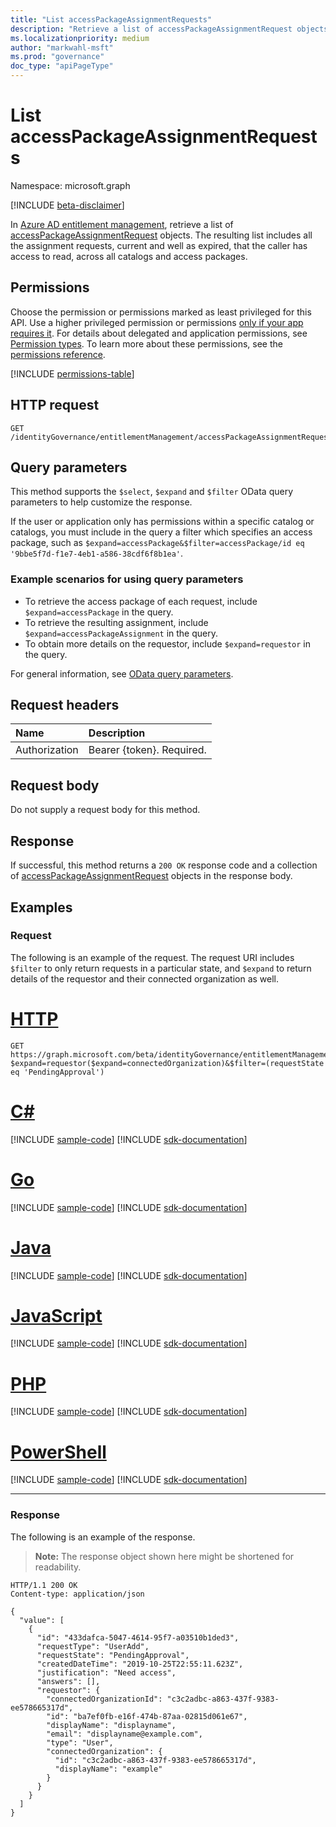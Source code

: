 ```yaml
---
title: "List accessPackageAssignmentRequests"
description: "Retrieve a list of accessPackageAssignmentRequest objects."
ms.localizationpriority: medium
author: "markwahl-msft"
ms.prod: "governance"
doc_type: "apiPageType"
---
```


# List accessPackageAssignmentRequests

Namespace: microsoft.graph

[!INCLUDE [beta-disclaimer](../../includes/beta-disclaimer.md)]

In [Azure AD entitlement management](../resources/entitlementmanagement-overview.md), retrieve a list of [accessPackageAssignmentRequest](../resources/accesspackageassignmentrequest.md) objects.  The resulting list includes all the assignment requests, current and well as expired, that the caller has access to read, across all catalogs and access packages.

## Permissions

Choose the permission or permissions marked as least privileged for this API. Use a higher privileged permission or permissions [only if your app requires it](/graph/permissions-overview#best-practices-for-using-microsoft-graph-permissions). For details about delegated and application permissions, see [Permission types](/graph/permissions-overview#permission-types). To learn more about these permissions, see the [permissions reference](/graph/permissions-reference).

<!-- { "blockType": "permissions", "name": "entitlementmanagement_list_accesspackageassignmentrequests" } -->
[!INCLUDE [permissions-table](../includes/permissions/entitlementmanagement-list-accesspackageassignmentrequests-permissions.md)]

## HTTP request

<!-- { "blockType": "ignored" } -->

```http
GET /identityGovernance/entitlementManagement/accessPackageAssignmentRequests
```

## Query parameters

This method supports the `$select`, `$expand` and `$filter` OData query parameters to help customize the response.

If the user or application only has permissions within a specific catalog or catalogs, you must include in the query a filter which specifies an access package, such as `$expand=accessPackage&$filter=accessPackage/id eq '9bbe5f7d-f1e7-4eb1-a586-38cdf6f8b1ea'`.

### Example scenarios for using query parameters

- To retrieve the access package of each request, include `$expand=accessPackage` in the query. 
- To retrieve the resulting assignment, include `$expand=accessPackageAssignment` in the query. 
- To obtain more details on the requestor, include `$expand=requestor` in the query.

For general information, see [OData query parameters](/graph/query-parameters).

## Request headers

| Name      |Description|
|:----------|:----------|
| Authorization | Bearer \{token\}. Required. |

## Request body

Do not supply a request body for this method.

## Response

If successful, this method returns a `200 OK` response code and a collection of [accessPackageAssignmentRequest](../resources/accesspackageassignmentrequest.md) objects in the response body.

## Examples

### Request

The following is an example of the request. The request URI includes `$filter` to only return requests in a particular state, and `$expand` to return details of the requestor and their connected organization as well.

# [HTTP](#tab/http)
<!-- {
  "blockType": "request",
  "name": "get_accesspackageassignmentrequests"
}-->

```msgraph-interactive
GET https://graph.microsoft.com/beta/identityGovernance/entitlementManagement/accessPackageAssignmentRequests?$expand=requestor($expand=connectedOrganization)&$filter=(requestState eq 'PendingApproval')
```

# [C#](#tab/csharp)
[!INCLUDE [sample-code](../includes/snippets/csharp/get-accesspackageassignmentrequests-csharp-snippets.md)]
[!INCLUDE [sdk-documentation](../includes/snippets/snippets-sdk-documentation-link.md)]

# [Go](#tab/go)
[!INCLUDE [sample-code](../includes/snippets/go/get-accesspackageassignmentrequests-go-snippets.md)]
[!INCLUDE [sdk-documentation](../includes/snippets/snippets-sdk-documentation-link.md)]

# [Java](#tab/java)
[!INCLUDE [sample-code](../includes/snippets/java/get-accesspackageassignmentrequests-java-snippets.md)]
[!INCLUDE [sdk-documentation](../includes/snippets/snippets-sdk-documentation-link.md)]

# [JavaScript](#tab/javascript)
[!INCLUDE [sample-code](../includes/snippets/javascript/get-accesspackageassignmentrequests-javascript-snippets.md)]
[!INCLUDE [sdk-documentation](../includes/snippets/snippets-sdk-documentation-link.md)]

# [PHP](#tab/php)
[!INCLUDE [sample-code](../includes/snippets/php/get-accesspackageassignmentrequests-php-snippets.md)]
[!INCLUDE [sdk-documentation](../includes/snippets/snippets-sdk-documentation-link.md)]

# [PowerShell](#tab/powershell)
[!INCLUDE [sample-code](../includes/snippets/powershell/get-accesspackageassignmentrequests-powershell-snippets.md)]
[!INCLUDE [sdk-documentation](../includes/snippets/snippets-sdk-documentation-link.md)]

---

### Response

The following is an example of the response.

> **Note:** The response object shown here might be shortened for readability.

<!-- {
  "blockType": "response",
  "truncated": true,
  "@odata.type": "microsoft.graph.accessPackageAssignmentRequest",
  "isCollection": true
} -->

```http
HTTP/1.1 200 OK
Content-type: application/json

{
  "value": [
    {
      "id": "433dafca-5047-4614-95f7-a03510b1ded3",
      "requestType": "UserAdd",
      "requestState": "PendingApproval",
      "createdDateTime": "2019-10-25T22:55:11.623Z",
      "justification": "Need access",
      "answers": [],
      "requestor": {
        "connectedOrganizationId": "c3c2adbc-a863-437f-9383-ee578665317d",
        "id": "ba7ef0fb-e16f-474b-87aa-02815d061e67",
        "displayName": "displayname",
        "email": "displayname@example.com",
        "type": "User",
        "connectedOrganization": {
          "id": "c3c2adbc-a863-437f-9383-ee578665317d",
          "displayName": "example"
        }
      }
    }
  ]
}
```

<!-- uuid: 16cd6b66-4b1a-43a1-adaf-3a886856ed98
2019-02-04 14:57:30 UTC -->
<!-- {
  "type": "#page.annotation",
  "description": "List accessPackageAssignmentRequests",
  "keywords": "",
  "section": "documentation",
  "tocPath": ""
}-->


